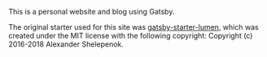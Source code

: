 
This is a personal website and blog using Gatsby.

The original starter used for this site was [gatsby-starter-lumen](https://github.com/alxshelepenok/gatsby-starter-lumen), which was created under the MIT license with the following copyright: Copyright (c) 2016-2018 Alexander Shelepenok.


